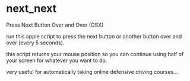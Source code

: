 # next_next
Press Next Button Over and Over (OSX)

run this apple script to press the next button or another button over and over (every 5 seconds).

this script returns your mouse position so you can continue using half of your screen for whatever you want to do.

very useful for automatically taking online defensive driving courses...

